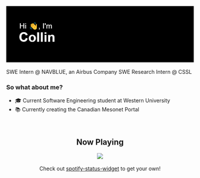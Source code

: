 <img src="images/header.png">

SWE Intern @ NAVBLUE, an Airbus Company
SWE Research Intern @ CSSL

### So what about me?
- 🎓 Current Software Engineering student at Western University
- 📚 Currently creating the Canadian Mesonet Portal

<br/>

<h2 align="center">Now Playing</h2>
<p align="center">
   <img src="https://my-spotify-status-widget.vercel.app/api/now-playing/image" />
   <p align="center">
      Check out <a href="https://github.com/towner-10/spotify-status-widget">spotify-status-widget</a> to get your own!
   </p>
</p>
